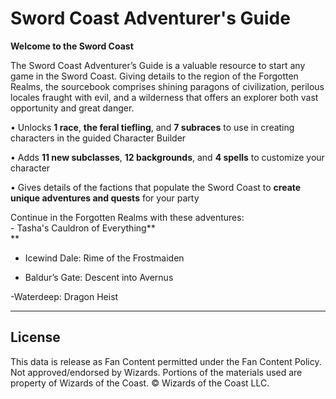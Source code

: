 # Sword Coast Adventurer's Guide

**Welcome to the Sword Coast**

The Sword Coast Adventurer’s Guide is a valuable resource to start any game in the Sword Coast. Giving details to the region of the Forgotten Realms, the sourcebook comprises shining paragons of civilization, perilous locales fraught with evil, and a wilderness that offers an explorer both vast opportunity and great danger.

• Unlocks **1 race**, **the feral tiefling**, and **7 subraces** to use in creating characters in the guided Character Builder <br>

• Adds **11 new subclasses**, **12 backgrounds**, and **4 spells** to customize your character<br>

• Gives details of the factions that populate the Sword Coast to **create unique adventures and quests** for your party

Continue in the Forgotten Realms with these adventures:<br>- Tasha's Cauldron of Everything**<br>**

- Icewind Dale: Rime of the Frostmaiden

- Baldur’s Gate: Descent into Avernus

-Waterdeep: Dragon Heist

---

## License

This data is release as Fan Content permitted under the Fan Content Policy. Not approved/endorsed by Wizards. Portions of the materials used are property of Wizards of the Coast. © Wizards of the Coast LLC.
